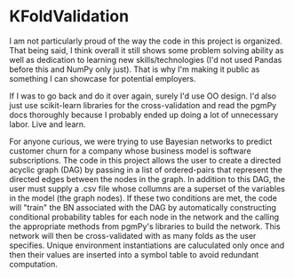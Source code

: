 # KFoldValidation

I am not particularly proud of the way the code in this project is organized.  That being said, I think overall it still shows some problem solving ability as well as dedication to learning new skills/technologies (I'd not used Pandas before this and NumPy only just).  That is why I'm making it public as something I can showcase for potential employers.  

If I was to go back and do it over again, surely I'd use OO design. I'd also just use scikit-learn libraries for the cross-validation and read the pgmPy docs thoroughly because I probably ended up doing a lot of unnecessary labor.  Live and learn.

For anyone curious, we were trying to use Bayesian networks to predict customer churn for a company whose business model is software subscriptions.  The code in this project allows the user to create a directed acyclic graph (DAG) by passing in a list of ordered-pairs that represent the directed edges between the nodes in the graph.  In addition to this DAG, the user must supply a .csv file whose collumns are a superset of the variables in the model (the graph nodes).  If these two conditions are met, the code will "train" the BN associated with the DAG by automatically constructing conditional probability tables for each node in the network and the calling the appropriate methods from pgmPy's libraries to build the network.  This network will then be cross-validated with as many folds as the user specifies.  Unique environment instantiations are caluculated only once and then their values are inserted into a symbol table to avoid redundant computation.
